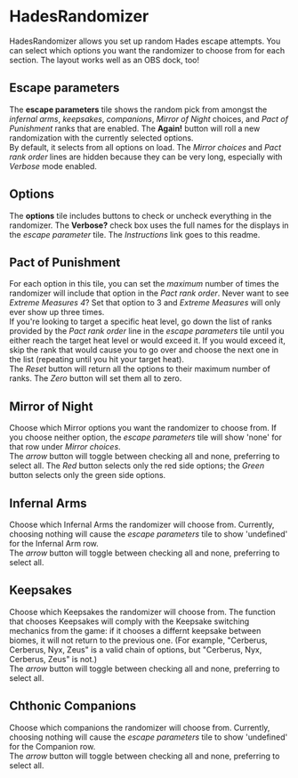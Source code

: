 # HadesRandomizer
HadesRandomizer allows you set up random Hades escape attempts. You can select which options you want the randomizer to choose from for each section. The layout works well as an OBS dock, too!

## Escape parameters
The **escape parameters** tile shows the random pick from amongst the *infernal arms*, *keepsakes*, *companions*, *Mirror of Night* choices, and *Pact of Punishment* ranks that are enabled. The **Again!** button will roll a new randomization with the currently selected options.
<br />By default, it selects from all options on load. The *Mirror choices* and *Pact rank order* lines are hidden because they can be very long, especially with *Verbose* mode enabled.

## Options
The **options** tile includes buttons to check or uncheck everything in the randomizer. The **Verbose?** check box uses the full names for the displays in the *escape parameter* tile. The *Instructions* link goes to this readme.

## Pact of Punishment
For each option in this tile, you can set the *maximum* number of times the randomizer will include that option in the *Pact rank order*. Never want to see *Extreme Measures 4*? Set that option to 3 and *Extreme Measures* will only ever show up three times.
<br />If you're looking to target a specific heat level, go down the list of ranks provided by the *Pact rank order* line in the *escape parameters* tile until you either reach the target heat level or would exceed it. If you would exceed it, skip the rank that would cause you to go over and choose the next one in the list (repeating until you hit your target heat).
<br />The *Reset* button will return all the options to their maximum number of ranks. The *Zero* button will set them all to zero.

## Mirror of Night
Choose which Mirror options you want the randomizer to choose from. If you choose neither option, the *escape parameters* tile will show 'none' for that row under *Mirror choices*.
<br />The *arrow* button will toggle between checking all and none, preferring to select all. The *Red* button selects only the red side options; the *Green* button selects only the green side options.

## Infernal Arms
Choose which Infernal Arms the randomizer will choose from. Currently, choosing nothing will cause the *escape parameters* tile to show 'undefined' for the Infernal Arm row.
<br />The *arrow* button will toggle between checking all and none, preferring to select all.

## Keepsakes
Choose which Keepsakes the randomizer will choose from. The function that chooses Keepsakes will comply with the Keepsake switching mechanics from the game: if it chooses a differnt keepsake between biomes, it will not return to the previous one. (For example, "Cerberus, Cerberus, Nyx, Zeus" is a valid chain of options, but "Cerberus, Nyx, Cerberus, Zeus" is not.)
<br />The *arrow* button will toggle between checking all and none, preferring to select all.

## Chthonic Companions
Choose which companions the randomizer will choose from. Currently, choosing nothing will cause the *escape parameters* tile to show 'undefined' for the Companion row.
<br />The *arrow* button will toggle between checking all and none, preferring to select all.
